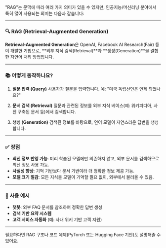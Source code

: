 "RAG"는 문맥에 따라 여러 가지 의미가 있을 수 있지만, 인공지능/머신러닝 분야에서 특히 많이 사용되는 의미는 다음과 같습니다:

---

### 🔍 **RAG (Retrieval-Augmented Generation)**

**Retrieval-Augmented Generation**은 OpenAI, Facebook AI Research(Fair) 등이 개발한 기법으로, \*\*외부 지식 검색(Retrieval)\*\*과 \*\*생성(Generation)\*\*을 결합한 자연어 처리 방법입니다.

---

### 📚 어떻게 동작하나요?

1. **질문 입력 (Query)**
   사용자가 질문을 입력합니다. 예: "미국 독립선언은 언제 되었나요?"

2. **문서 검색 (Retrieval)**
   질문과 관련된 정보를 외부 지식 베이스(예: 위키피디아, 사전 구축된 문서 등)에서 검색합니다.

3. **생성 (Generation)**
   검색된 정보를 바탕으로, 언어 모델이 자연스러운 답변을 생성합니다.

---

### ✅ 장점

* **최신 정보 반영 가능**: 미리 학습된 모델에만 의존하지 않고, 외부 문서를 검색하므로 최신 정보 사용 가능.
* **사실성 향상**: 기억 기반보다 문서 기반이라 더 정확한 정보 제공 가능.
* **모델 크기 절감**: 모든 지식을 모델이 기억할 필요 없이, 외부에서 불러올 수 있음.

---

### 🔧 사용 예시

* **챗봇**: 외부 FAQ 문서를 참조하여 정확한 답변 생성
* **검색 기반 요약 시스템**
* **고객 서비스 자동화** (예: 사내 위키 기반 고객 지원)

---

필요하다면 RAG 구조나 코드 예제(PyTorch 또는 Hugging Face 기반)도 설명해줄 수 있어요.
